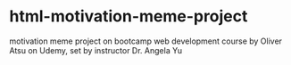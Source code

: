 # html-motivation-meme-project
motivation meme project on bootcamp web development course by Oliver Atsu on Udemy, set by instructor Dr. Angela Yu
